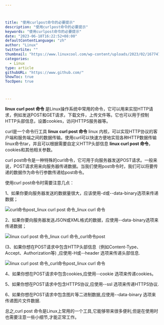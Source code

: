 ```yaml
---



title: "使用curlpost命令的必要提示"
description: "使用curlpost命令的必要提示"
keywords: "使用curlpost命令的必要提示"
date: "2023-06-18T16:22:52+08:00"
defaultContentLanguage: "zh"
author: "Linux"
twitterSite: ""
thumbnail: "https://www.linuxcool.com/wp-content/uploads/2023/02/1677478981943_0.png"
categories:
  - Linux
type: article
githubURL: "https://www.github.com/"
ShowToc: true
TocOpen: true



---
```


**linux curl post 命令** 是Linux操作系统中常用的命令，它可以用来实现HTTP请求，例如发送POST和GET请求，下载文件，上传文件等。它也可以用于控制HTTP头部信息，设置cookies，访问HTTPS服务器等。

curl是一个命令行工具 **linux curl post 命令** linux 内核，可以实现HTTP协议的客户端和服务端之间的数据传输。使用curl可以快速方便地实现各种HTTP数据传输linux命令tar，并且可以根据需要自定义HTTP头部信息 **linux curl post 命令**，cookies和其他相关参数。

curl post命令是一种特殊的curl命令，它可用于向服务器发送POST请求。一般来说，POST请求用来向服务器传递数据。当我们使用post命令时，我们可以将要传递的数据作为命令行参数传递给post命令。

使用curl post命令时需要注意几点：

1、如果你要向服务器发送的数据量很大，应该使用-d或--data-binary选项来传递数据；

![curl命令post_linux curl post 命令_linux curl 命令](https://www.linuxcool.com/wp-content/uploads/2023/02/1677478981943_0.png)

2、如果你要向服务器发送JSON或XML格式的数据，应使用--data-binary选项来传递数据；

![linux curl post 命令_linux curl 命令_curl命令post](https://www.linuxcool.com/wp-content/uploads/2023/02/1677478981943_1.png)

(3、如果你想在POST请求中包含HTTP头部信息（例如Content-Type、Accept、Authorization等) ,应使用-H或--header 选项来传递头部信息.

![linux curl post 命令_curl命令post_linux curl 命令](https://www.linuxcool.com/wp-content/uploads/2023/02/1677478981943_2.gif)

4、如果你想在POST请求中包含cookies,应使用--cookie 选项来传递cookies。

5、如果你想在POST请求中包含HTTPS协议,应使用--ssl 选项来传递HTTPS协议.

6、如果你想在POST请求中包含图片等二进制数据,应使用--data-binary 选项来传递图片文件数据.

总之,curl post 命令是Linux上常用的一个工具,它能够带来很多便利,但是在使用时也需要注意一些小细节,才能正常工作。